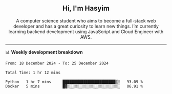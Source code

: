 <h2 align="center">Hi, I'm Hasyim</h2>

<p align="center">A computer science student who aims to become a full-stack web developer and has a great curiosity to learn new things. I’m currently learning backend development using JavaScript and Cloud Engineer with AWS.</p>

---

📊 **Weekly development breakdown**

<!--START_SECTION:waka-->

```txt
From: 18 December 2024 - To: 25 December 2024

Total Time: 1 hr 12 mins

Python   1 hr 7 mins     ███████████████████████▒░   93.09 %
Docker   5 mins          █▓░░░░░░░░░░░░░░░░░░░░░░░   06.91 %
```

<!--END_SECTION:waka-->

<!-- - You can reach me on **hasyim11c@gmail.com** -->
